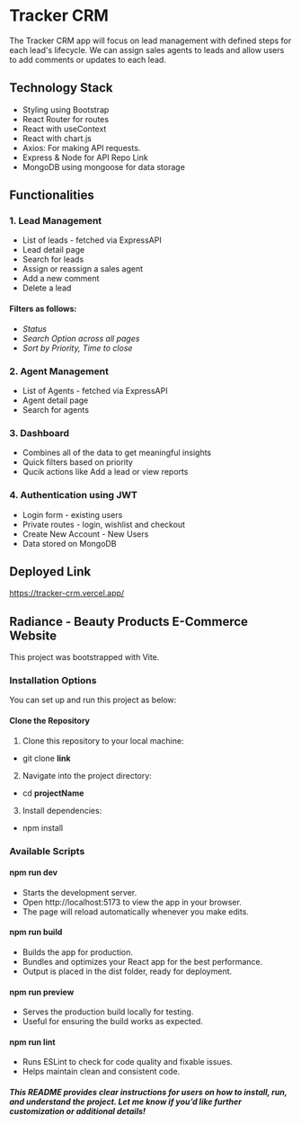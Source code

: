 # Tracker CRM

The Tracker CRM app will focus on lead management with defined steps for each lead's lifecycle. We can assign sales agents to leads and allow users to add comments or updates to each lead.

## Technology Stack

* Styling using Bootstrap
* React Router for routes
* React with useContext
* React with chart.js
* Axios: For making API requests.
* Express & Node for API Repo Link
* MongoDB using mongoose for data storage


## Functionalities

### 1. Lead Management
* List of leads - fetched via ExpressAPI
* Lead detail page
* Search for leads
* Assign or reassign a sales agent
* Add a new comment
* Delete a lead


#### Filters as follows:
- _Status_
- _Search Option across all pages_
- _Sort by Priority, Time to close_


### 2. Agent Management
* List of Agents - fetched via ExpressAPI
* Agent detail page
* Search for agents


### 3. Dashboard
* Combines all of the data to get meaningful insights
* Quick filters based on priority
* Qucik actions like Add a lead or view reports


### 4. Authentication using JWT

* Login form - existing users
* Private routes - login, wishlist and checkout
* Create New Account - New Users
* Data stored on MongoDB



## Deployed Link

https://tracker-crm.vercel.app/




## Radiance - Beauty Products E-Commerce Website

This project was bootstrapped with Vite.


### Installation Options

You can set up and run this project as below:

#### Clone the Repository

1) Clone this repository to your local machine:

- git clone **link**

2) Navigate into the project directory:

- cd **projectName**


3) Install dependencies:

- npm install


### Available Scripts

#### npm run dev

- Starts the development server.
- Open http://localhost:5173 to view the app in your browser.
- The page will reload automatically whenever you make edits.

#### npm run build
- Builds the app for production.
- Bundles and optimizes your React app for the best performance.
- Output is placed in the dist folder, ready for deployment.

#### npm run preview
- Serves the production build locally for testing.
- Useful for ensuring the build works as expected.

#### npm run lint
- Runs ESLint to check for code quality and fixable issues.
- Helps maintain clean and consistent code.



##### This README provides clear instructions for users on how to install, run, and understand the project. Let me know if you’d like further customization or additional details!